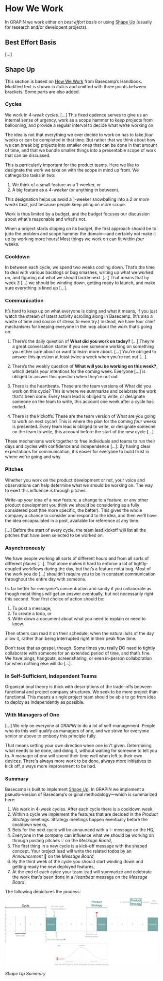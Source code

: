 # How We Work
In GRAPIN we work either on _best effort basis_ or using [Shape Up](#shape-up) (usually for research and/or developent projects).

## Best Effort Basis
[...]

## Shape Up
This section is based on [How We Work](https://github.com/basecamp/handbook/blob/master/how-we-work.md) from Basecamp’s Handbook. Modified text is shown in _italics_ and omitted with three points between brackets. Some parts are also added.

### Cycles
We work in _4-week cycles_. [...] This fixed cadence serves to give us an internal sense of urgency, work as a scope hammer to keep projects from ballooning, and provide a regular interval to decide what we’re working on.

The idea is not that everything we ever decide to work on has to take _four_ weeks or can be completed in that time. But rather that we think about how we can break big projects into smaller ones that can be done in that amount of time, and that we bundle smaller things into a presentable scope of work that can be discussed.

This is particularly important for the product teams. Here we like to designate the work we take on with the scope in mind up front. We cathegorize tasks in two:

1. We think of a small feature as a 1-weeker, or
2. A big feature as a _4-weeker_ (or anything in between). 

This designation helps us avoid a 1-weeker snowballing into a _2 or more weeks task_, just because people keep piling on more scope. 

Work is thus limited by a budget, and the budget focuses our discussion about what's reasonable and what's not.

When a project starts slipping on its budget, the first approach should be to judo the problem and scope hammer the domain—and certainly not make it up by working more hours! Most things we work on can fit within _four_ weeks.

### Cooldown
In between each cycle, we spend two weeks cooling down. That’s the time to deal with various backlogs or bug smashes, writing up what we worked on, and figuring out what we should tackle next. [...] That means that by week _3_ [...] we should be winding down, getting ready to launch, and make sure everything is lined up [...].

### Communication
It’s hard to keep up on what everyone is doing and what it means, if you just watch the stream of latest activity scrolling along in Basecamp. (It’s also a waste of time and source of stress to even try.) Instead, we have four chief mechanisms for keeping everyone in the loop about the work that’s going on:

1. There’s the daily question of **What did you work on today?** [...] They’re a great conversation starter if you see someone working on something you either care about or want to learn more about. [...] You're obliged to answer this question at least twice a week when you're not out [...].

2. There’s the weekly question of **What will you be working on this week?**, which details your intentions for the coming week. Everyone [...] is obliged to answer this question when they're not out.

3. There is the heartbeats. These are the team versions of What did you work on this cycle? This is where we summarize and celebrate the work that's been done. Every team lead is obliged to write, or designate someone on the team to write, this account one week after a cycle has ended.

4. There is the kickoffs. These are the team version of What are you going to work on next cycle? This is where the plan for the coming _four_ weeks is presented. Every team lead is obliged to write, or designate someone on the team to write, this account before the start of the new cycle [...].

These mechanisms work together to free individuals and teams to run their days and cycles with confidence and independence [...]. By having clear expectations for communication, it's easier for everyone to build trust in where we're going and why.

### Pitches
Whether you work on the product development or not, your voice and observations can help determine what we should be working on. The way to exert this influence is through pitches.

Write-up your idea of a new feature, a change to a feature, or any other product development you think we should be considering as a fully considered post (the more specific, the better). This gives the whole company a chance to consider and respond to the idea, and then we'll have the idea encapsulated in a post, available for reference at any time.

[...] Before the start of every cycle, the team lead kickoff will list all the pitches that have been selected to be worked on.

### Asynchronously
We have people working all sorts of different hours and from all sorts of different places [...]. That alone makes it hard to enforce a lot of tightly-coupled workflows during the day, but that’s a feature not a bug. Most of the work you do [...] shouldn’t require you to be in constant communication throughout the entire day with someone.

t’s far better for everyone’s concentration and sanity if you collaborate as though most things will get an answer eventually, but not necessarily right this second. Your first choice of action should be:

1. To post a message,
2. To create a todo, or
3. Write down a document about what you need to explain or need to know.

Then others can read it on their schedule, when the natural lulls of the day allow it, rather than being interrupted right in their peak flow time.

Don’t take that as gospel, though. Some times you really DO need to tightly collaborate with someone for an extended period of time, and that’s fine. We have pings, hangouts, screensharing, or even in-person collaboration for when nothing else will do [...].

### In Self-Sufficient, Independent Teams
Organizational theory is thick with descriptions of the trade-offs between functional and project company structures. We seek to be more project than functional. This means a single project team should be able to go from idea to deploy as independently as possible.

### With Managers of One
[...] We rely on everyone at _GRAPIN_ to do a lot of self-management. People who do this well qualify as managers of one, and we strive for everyone senior or above to embody this principle fully.

That means setting your own direction when one isn't given. Determining what needs to be done, and doing it, without waiting for someone to tell you to. A manager of one will spend their time well when left to their own devices. There's always more work to be done, always more initiatives to kick off, always more improvement to be had.

### Summary
Basecamp is built to implement [Shape Up](https://basecamp.com/shapeup/4.0-appendix-01). In GRAPIN we implement a pseudo-version of Basecamp’s original methodology—which is summarized here:

1. We work in 4-week cycles. After each cycle there is a cooldown week,
2. Within a cycle we implement the features that are decided in the _Product Strategy_ meetings. Strategy meetings happen eventually before the cooldown weeks,
3. Bets for the next cycle will be announced with a ✨ message on the HQ,
4. Everyone in the company can influence what we should be working on through posting pitches 💡 on the _Message Board_,
5. The first thing in a new cycle is a kick-off message with the shaped concept. Your project lead will write the related todos by an _Announcement_ 📢 on the _Message Board_,
6. By the third week of the cycle you should start winding down and getting ready the new deployed features,
7. At the end of each cylce your team lead will summarize and celebrate the work that's been done in a _Heartbeat_ message on the _Message Board_.

The following depictures the process:

![](static/shape-up-summary.png)

*Shape Up Summary*